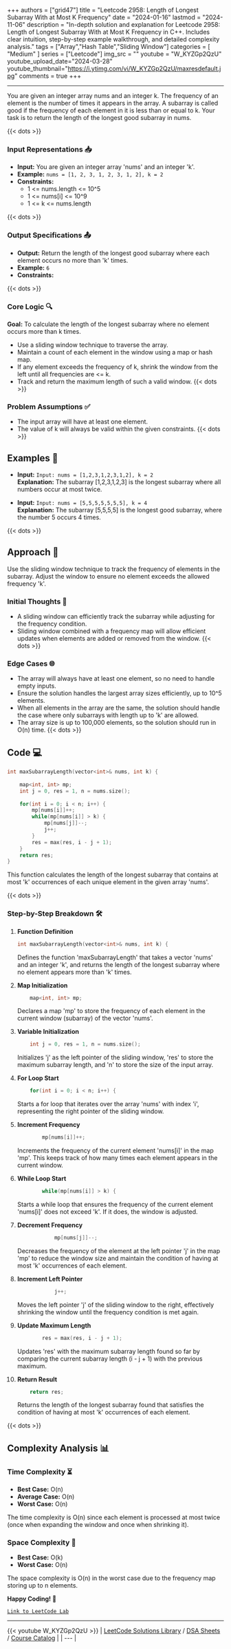 
+++
authors = ["grid47"]
title = "Leetcode 2958: Length of Longest Subarray With at Most K Frequency"
date = "2024-01-16"
lastmod = "2024-11-06"
description = "In-depth solution and explanation for Leetcode 2958: Length of Longest Subarray With at Most K Frequency in C++. Includes clear intuition, step-by-step example walkthrough, and detailed complexity analysis."
tags = ["Array","Hash Table","Sliding Window"]
categories = [
    "Medium"
]
series = ["Leetcode"]
img_src = ""
youtube = "W_KYZGp2QzU"
youtube_upload_date="2024-03-28"
youtube_thumbnail="https://i.ytimg.com/vi/W_KYZGp2QzU/maxresdefault.jpg"
comments = true
+++



---
You are given an integer array nums and an integer k. The frequency of an element is the number of times it appears in the array. A subarray is called good if the frequency of each element in it is less than or equal to k. Your task is to return the length of the longest good subarray in nums.
<!--more-->
{{< dots >}}
### Input Representations 📥
- **Input:** You are given an integer array 'nums' and an integer 'k'.
- **Example:** `nums = [1, 2, 3, 1, 2, 3, 1, 2], k = 2`
- **Constraints:**
	- 1 <= nums.length <= 10^5
	- 1 <= nums[i] <= 10^9
	- 1 <= k <= nums.length

{{< dots >}}
### Output Specifications 📤
- **Output:** Return the length of the longest good subarray where each element occurs no more than 'k' times.
- **Example:** `6`
- **Constraints:**

{{< dots >}}
### Core Logic 🔍
**Goal:** To calculate the length of the longest subarray where no element occurs more than k times.

- Use a sliding window technique to traverse the array.
- Maintain a count of each element in the window using a map or hash map.
- If any element exceeds the frequency of k, shrink the window from the left until all frequencies are <= k.
- Track and return the maximum length of such a valid window.
{{< dots >}}
### Problem Assumptions ✅
- The input array will have at least one element.
- The value of k will always be valid within the given constraints.
{{< dots >}}
## Examples 🧩
- **Input:** `Input: nums = [1,2,3,1,2,3,1,2], k = 2`  \
  **Explanation:** The subarray [1,2,3,1,2,3] is the longest subarray where all numbers occur at most twice.

- **Input:** `Input: nums = [5,5,5,5,5,5,5], k = 4`  \
  **Explanation:** The subarray [5,5,5,5] is the longest good subarray, where the number 5 occurs 4 times.

{{< dots >}}
## Approach 🚀
Use the sliding window technique to track the frequency of elements in the subarray. Adjust the window to ensure no element exceeds the allowed frequency 'k'.

### Initial Thoughts 💭
- A sliding window can efficiently track the subarray while adjusting for the frequency condition.
- Sliding window combined with a frequency map will allow efficient updates when elements are added or removed from the window.
{{< dots >}}
### Edge Cases 🌐
- The array will always have at least one element, so no need to handle empty inputs.
- Ensure the solution handles the largest array sizes efficiently, up to 10^5 elements.
- When all elements in the array are the same, the solution should handle the case where only subarrays with length up to 'k' are allowed.
- The array size is up to 100,000 elements, so the solution should run in O(n) time.
{{< dots >}}
## Code 💻
```cpp
int maxSubarrayLength(vector<int>& nums, int k) {
    
    map<int, int> mp;
    int j = 0, res = 1, n = nums.size();
    
    for(int i = 0; i < n; i++) {
        mp[nums[i]]++;
        while(mp[nums[i]] > k) {
            mp[nums[j]]--;
            j++;
        }
        res = max(res, i - j + 1);
    }
    return res;
}
```

This function calculates the length of the longest subarray that contains at most 'k' occurrences of each unique element in the given array 'nums'.

{{< dots >}}
### Step-by-Step Breakdown 🛠️
1. **Function Definition**
	```cpp
	int maxSubarrayLength(vector<int>& nums, int k) {
	```
	Defines the function 'maxSubarrayLength' that takes a vector 'nums' and an integer 'k', and returns the length of the longest subarray where no element appears more than 'k' times.

2. **Map Initialization**
	```cpp
	    map<int, int> mp;
	```
	Declares a map 'mp' to store the frequency of each element in the current window (subarray) of the vector 'nums'.

3. **Variable Initialization**
	```cpp
	    int j = 0, res = 1, n = nums.size();
	```
	Initializes 'j' as the left pointer of the sliding window, 'res' to store the maximum subarray length, and 'n' to store the size of the input array.

4. **For Loop Start**
	```cpp
	    for(int i = 0; i < n; i++) {
	```
	Starts a for loop that iterates over the array 'nums' with index 'i', representing the right pointer of the sliding window.

5. **Increment Frequency**
	```cpp
	        mp[nums[i]]++;
	```
	Increments the frequency of the current element 'nums[i]' in the map 'mp'. This keeps track of how many times each element appears in the current window.

6. **While Loop Start**
	```cpp
	        while(mp[nums[i]] > k) {
	```
	Starts a while loop that ensures the frequency of the current element 'nums[i]' does not exceed 'k'. If it does, the window is adjusted.

7. **Decrement Frequency**
	```cpp
	            mp[nums[j]]--;
	```
	Decreases the frequency of the element at the left pointer 'j' in the map 'mp' to reduce the window size and maintain the condition of having at most 'k' occurrences of each element.

8. **Increment Left Pointer**
	```cpp
	            j++;
	```
	Moves the left pointer 'j' of the sliding window to the right, effectively shrinking the window until the frequency condition is met again.

9. **Update Maximum Length**
	```cpp
	        res = max(res, i - j + 1);
	```
	Updates 'res' with the maximum subarray length found so far by comparing the current subarray length (i - j + 1) with the previous maximum.

10. **Return Result**
	```cpp
	    return res;
	```
	Returns the length of the longest subarray found that satisfies the condition of having at most 'k' occurrences of each element.

{{< dots >}}
## Complexity Analysis 📊
### Time Complexity ⏳
- **Best Case:** O(n)
- **Average Case:** O(n)
- **Worst Case:** O(n)

The time complexity is O(n) since each element is processed at most twice (once when expanding the window and once when shrinking it).

### Space Complexity 💾
- **Best Case:** O(k)
- **Worst Case:** O(n)

The space complexity is O(n) in the worst case due to the frequency map storing up to n elements.

**Happy Coding! 🎉**


[`Link to LeetCode Lab`](https://leetcode.com/problems/length-of-longest-subarray-with-at-most-k-frequency/description/)

---
{{< youtube W_KYZGp2QzU >}}
| [LeetCode Solutions Library](https://grid47.xyz/leetcode/) / [DSA Sheets](https://grid47.xyz/sheets/) / [Course Catalog](https://grid47.xyz/courses/) |
| --- |

